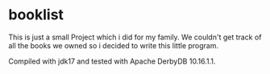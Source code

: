 # booklist

This is just a small Project which i did for my family.
We couldn't get track of all the books we owned so i decided to write this little program.

Compiled with jdk17 and tested with Apache DerbyDB 10.16.1.1.

